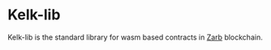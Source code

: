 # Kelk-lib

Kelk-lib is the standard library for wasm based contracts in [Zarb](https://zarb.network/) blockchain.